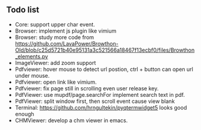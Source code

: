 ## Todo list
* Core: support upper char event.
* Browser: implement js plugin like vimium
* Browser: study more code from https://github.com/LavaPower/Browthon-Old/blob/c25d5721b40e95131a3c521566a18467f13ecbf0/files/Browthon_elements.py
* ImageViewer: add zoom support
* Pdfviewer: hover mouse to detect url postion, ctrl + button can open url under mouse.
* Pdfviewer: open link like vimium.
* Pdfviewer: fix page still in scrolling even user release key.
* PdfViewer: use mupdf/page.searchFor implement search text in pdf.
* PdfViewer: split window first, then scroll event cause view blank
* Terminal: https://github.com/hrngultekin/pyqtermwidget5 looks good enough
* CHMViewer: develop a chm viewer in emacs.
